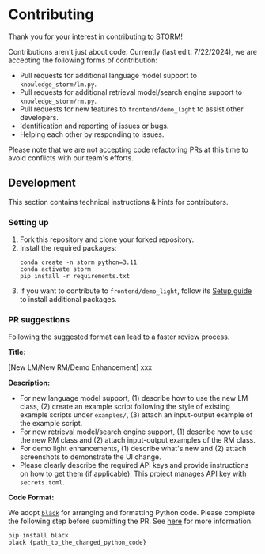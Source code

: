 # Contributing

Thank you for your interest in contributing to STORM! 

Contributions aren't just about code. Currently (last edit: 7/22/2024), we are accepting the following forms of contribution:
- Pull requests for additional language model support to `knowledge_storm/lm.py`.
- Pull requests for additional retrieval model/search engine support to `knowledge_storm/rm.py`.
- Pull requests for new features to `frontend/demo_light` to assist other developers.
- Identification and reporting of issues or bugs.
- Helping each other by responding to issues.

Please note that we are not accepting code refactoring PRs at this time to avoid conflicts with our team's efforts.

## Development
This section contains technical instructions & hints for contributors.

### Setting up
1. Fork this repository and clone your forked repository.
2. Install the required packages:
    ```
    conda create -n storm python=3.11
    conda activate storm
    pip install -r requirements.txt
    ```
3. If you want to contribute to `frontend/demo_light`, follow its [Setup guide](https://github.com/stanford-oval/storm/tree/main/frontend/demo_light#setup) to install additional packages.

### PR suggestions

Following the suggested format can lead to a faster review process.

**Title:**

[New LM/New RM/Demo Enhancement] xxx

**Description:**
- For new language model support, (1) describe how to use the new LM class, (2) create an example script following the style of existing example scripts under `examples/`, (3) attach an input-output example of the example script.
- For new retrieval model/search engine support, (1) describe how to use the new RM class and (2) attach input-output examples of the RM class.
- For demo light enhancements, (1) describe what's new and (2) attach screenshots to demonstrate the UI change.
- Please clearly describe the required API keys and provide instructions on how to get them (if applicable). This project manages API key with `secrets.toml`.

**Code Format:**

We adopt [`black`](https://github.com/psf/black) for arranging and formatting Python code. Please complete the following step before submitting the PR. See [here](https://github.com/psf/black?tab=readme-ov-file#installation-and-usage) for more information.
```shell
pip install black
black {path_to_the_changed_python_code}
```

